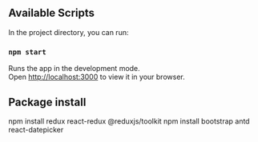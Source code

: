 ## Available Scripts

In the project directory, you can run:

### `npm start`

Runs the app in the development mode.\
Open [http://localhost:3000](http://localhost:3000) to view it in your browser.

## Package install

npm install redux react-redux @reduxjs/toolkit
npm install bootstrap antd  react-datepicker